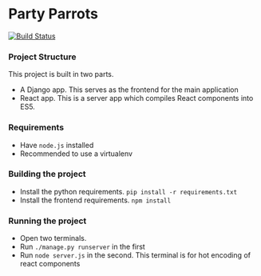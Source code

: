 # Party Parrots

[![Build Status](https://travis-ci.com/CUBigDataClass/Party-Parrots.svg?token=Q3z6q2gUKeig35zmUNn2&branch=master)](https://travis-ci.com/CUBigDataClass/Party-Parrots)

### Project Structure
This project is built in two parts.
* A Django app. This serves as the frontend for the main application
* React app. This is a server app which compiles React components into ES5.

### Requirements
* Have `node.js` installed
* Recommended to use a virtualenv

### Building the project
* Install the python requirements. `pip install -r requirements.txt`
* Install the frontend requirements. `npm install`

### Running the project
* Open two terminals.
* Run `./manage.py runserver` in the first
* Run `node server.js` in the second. This terminal is for hot encoding of react components
